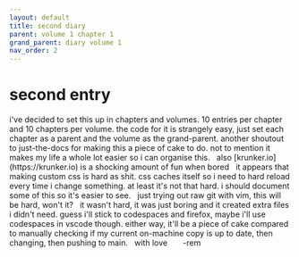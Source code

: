 ```yaml
---
layout: default
title: second diary
parent: volume 1 chapter 1
grand_parent: diary volume 1
nav_order: 2
---
```

<h1>second entry</h1>
i've decided to set this up in chapters and volumes. 10 entries per chapter and 10 chapters per volume. the code for it is strangely easy, just set each chapter as a parent and the volume as the grand-parent. another shoutout to just-the-docs for making this a piece of cake to do.  
not to mention it makes my life a whole lot easier so i can organise this.  
&nbsp;  
also [krunker.io](https://krunker.io) is a shocking amount of fun when bored
&nbsp;  
it appears that making custom css is hard as shit. css caches itself so i need to hard reload every time i change something. at least it's not that hard. i should document some of this so it's easier to see.  
&nbsp;
just trying out raw git with vim, this will be hard, won't it?
&nbsp;   
it wasn't hard, it was just boring and it created extra files i didn't need. guess i'll stick to codespaces and firefox, maybe i'll use codespaces in vscode though. either way, it'll be a piece of cake compared to manually checking if my current on-machine copy is up to date, then changing, then pushing to main.  
&nbsp;    
with love  
&nbsp; &nbsp; &nbsp; -rem 
